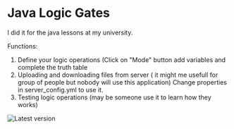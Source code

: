 # Java Logic Gates

I did it for the java lessons at my university.

Functions:
1) Define your logic operations (Click on "Mode" button add variables and complete the truth table
2) Uploading and downloading files from server ( it might me usefull for group of people but nobody will use this application)
Change properties in server_config.yml to use it.
3) Testing logic operations (may be someone use it to learn how they works)

![Latest version](https://i.imgur.com/i7Ul4Om.png)

 
